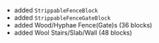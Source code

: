 * added `StrippableFenceBlock`
* added `StrippableFenceGateBlock`
* added Wood/Hyphae Fence(Gate)s (36 blocks)
* added Wool Stairs/Slab/Wall (48 blocks)
